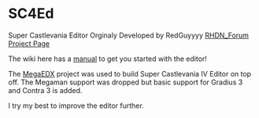 # SC4Ed
Super Castlevania Editor Orginaly Developed by RedGuyyyy [RHDN_Forum Project Page](https://www.romhacking.net/forum/index.php?topic=21867.msg336111#msg336111)


The wiki here has a [manual](https://github.com/bogaa/SC4Ed/wiki/SC4Ed-stable-overview) to get you started with the editor!


The [MegaEDX](https://github.com/Xeeynamo/MegaEdX/tree/master) project was used to build Super Castlevania IV Editor on top off. The Megaman support was dropped but basic support for Gradius 3 and Contra 3 is added.


I try my best to improve the editor further. 
